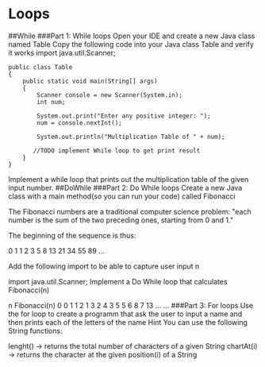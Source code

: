 # Loops
##While
###Part 1: While loops
Open your IDE and create a new Java class named Table
Copy the following code into your Java class Table and verify it works
	import java.util.Scanner;

	public class Table
	{
	    public static void main(String[] args)
	    {
	        Scanner console = new Scanner(System.in);
	        int num;
	        
	        System.out.print("Enter any positive integer: ");
	        num = console.nextInt();
	                
	        System.out.println("Multiplication Table of " + num);
	        
	       //TODO implement While loop to get print result
	    }
	}
Implement a while loop that prints out the multiplication table of the given input number.
##DoWhile
###Part 2: Do While loops
Create a new Java class with a main method(so you can run your code) called Fibonacci

The Fibonacci numbers are a traditional computer science problem: "each number is the sum of the two preceding ones, starting from 0 and 1."

The beginning of the sequence is thus:

0 1 1 2 3 5 8 13 21 34 55 89 ...

Add the following import to be able to capture user input n

  import java.util.Scanner;
Implement a Do While loop that calculates Fibonacci(n)

n	Fibonacci(n)
0	0
1	1
2	1
3	2
4	3
5	5
6	8
7	13
...	...
###Part 3: For loops
Use the for loop to create a programm that ask the user to input a name and then prints each of the letters of the name
Hint You can use the following String functions:

lenght() -> returns the total number of characters of a given String
chartAt(i) -> returns the character at the given position(i) of a String
